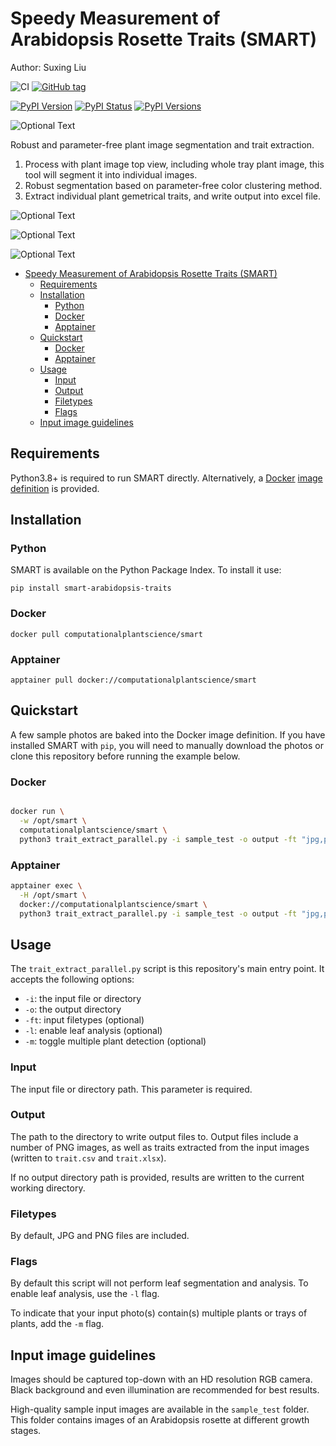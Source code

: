 # Speedy Measurement of Arabidopsis Rosette Traits (SMART)

Author: Suxing Liu


![CI](https://github.com/Computational-Plant-Science/SMART/workflows/CI/badge.svg)
[![GitHub tag](https://img.shields.io/github/tag/Computational-Plant-Science/SMART.svg)](https://github.com/Computational-Plant-Science/SMART/tags/latest)

[![PyPI Version](https://img.shields.io/pypi/v/smart-arabidopsis-traits.png)](https://pypi.python.org/pypi/smart-arabidopsis-traits)
[![PyPI Status](https://img.shields.io/pypi/status/smart-arabidopsis-traits.png)](https://pypi.python.org/pypi/smart-arabidopsis-traits)
[![PyPI Versions](https://img.shields.io/pypi/pyversions/smart-arabidopsis-traits.png)](https://pypi.python.org/pypi/smart-arabidopsis-traits)

![Optional Text](../master/media/Smart.png) 

Robust and parameter-free plant image segmentation and trait extraction.

1. Process with plant image top view, including whole tray plant image, this tool will segment it into individual images.
2. Robust segmentation based on parameter-free color clustering method.
3. Extract individual plant gemetrical traits, and write output into excel file.

![Optional Text](../master/media/image_01.png)

![Optional Text](../master/media/slides/Slide1.png)

![Optional Text](../master/media/slides/Slide2.png)

<!-- START doctoc generated TOC please keep comment here to allow auto update -->
<!-- DON'T EDIT THIS SECTION, INSTEAD RE-RUN doctoc TO UPDATE -->

- [Speedy Measurement of Arabidopsis Rosette Traits (SMART)](#speedy-measurement-of-arabidopsis-rosette-traits-smart)
  - [Requirements](#requirements)
  - [Installation](#installation)
    - [Python](#python)
    - [Docker](#docker)
    - [Apptainer](#apptainer)
  - [Quickstart](#quickstart)
    - [Docker](#docker-1)
    - [Apptainer](#apptainer-1)
  - [Usage](#usage)
    - [Input](#input)
    - [Output](#output)
    - [Filetypes](#filetypes)
    - [Flags](#flags)
  - [Input image guidelines](#input-image-guidelines)

<!-- END doctoc generated TOC please keep comment here to allow auto update -->

## Requirements

Python3.8+ is required to run SMART directly. Alternatively, a [Docker](https://www.docker.com/) [image definition](https://hub.docker.com/r/computationalplantscience/smart) is provided.

## Installation

### Python

SMART is available on the Python Package Index. To install it use:

```shell
pip install smart-arabidopsis-traits
```

### Docker

```shell
docker pull computationalplantscience/smart
```

### Apptainer

```shell
apptainer pull docker://computationalplantscience/smart
```

## Quickstart

A few sample photos are baked into the Docker image definition. If you have installed SMART with `pip`, you will need to manually download the photos or clone this repository before running the example below.

### Docker

```bash

docker run \
  -w /opt/smart \
  computationalplantscience/smart \
  python3 trait_extract_parallel.py -i sample_test -o output -ft "jpg,png"
```

### Apptainer

```bash
apptainer exec \
  -H /opt/smart \
  docker://computationalplantscience/smart \
  python3 trait_extract_parallel.py -i sample_test -o output -ft "jpg,png"
```

## Usage

The `trait_extract_parallel.py` script is this repository's main entry point. It accepts the following options:

- `-i`: the input file or directory
- `-o`: the output directory
- `-ft`: input filetypes (optional)
- `-l`: enable leaf analysis (optional)
- `-m`: toggle multiple plant detection (optional)

### Input

The input file or directory path. This parameter is required.

### Output

The path to the directory to write output files to. Output files include a number of PNG images, as well as traits extracted from the input images (written to `trait.csv` and `trait.xlsx`).

If no output directory path is provided, results are written to the current working directory.

### Filetypes

By default, JPG and PNG files are included. 

### Flags

By default this script will not perform leaf segmentation and analysis. To enable leaf analysis, use the `-l` flag.

To indicate that your input photo(s) contain(s) multiple plants or trays of plants, add the `-m` flag.

## Input image guidelines

Images should be captured top-down with an HD resolution RGB camera. Black background and even illumination are recommended for best results.

High-quality sample input images are available in the `sample_test` folder. This folder contains images of an Arabidopsis rosette at different growth stages.
